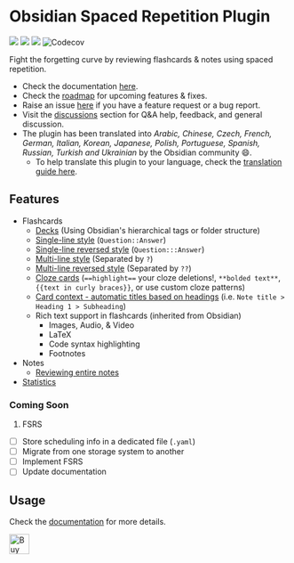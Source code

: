# Obsidian Spaced Repetition Plugin

<img src="https://img.shields.io/github/downloads/st3v3nmw/obsidian-spaced-repetition/total" /> <img src="https://img.shields.io/github/downloads/st3v3nmw/obsidian-spaced-repetition/latest/total?style=flat-square" /> <img src="https://img.shields.io/github/manifest-json/v/st3v3nmw/obsidian-spaced-repetition?style=flat-square" /> <img alt="Codecov" src="https://img.shields.io/codecov/c/gh/st3v3nmw/obsidian-spaced-repetition">

Fight the forgetting curve by reviewing flashcards & notes using spaced repetition.

-   Check the documentation [here](https://www.stephenmwangi.com/obsidian-spaced-repetition/).
-   Check the [roadmap](https://github.com/st3v3nmw/obsidian-spaced-repetition/projects/3/) for upcoming features & fixes.
-   Raise an issue [here](https://github.com/st3v3nmw/obsidian-spaced-repetition/issues/) if you have a feature request or a bug report.
-   Visit the [discussions](https://github.com/st3v3nmw/obsidian-spaced-repetition/discussions/) section for Q&A help, feedback, and general discussion.
-   The plugin has been translated into _Arabic, Chinese, Czech, French, German, Italian, Korean, Japanese, Polish, Portuguese, Spanish, Russian, Turkish and Ukrainian_ by the Obsidian community 😄.
    -   To help translate this plugin to your language, check the [translation guide here](https://www.stephenmwangi.com/obsidian-spaced-repetition/contributing/#translating_1).

## Features

-   Flashcards
    -   [Decks](https://www.stephenmwangi.com/obsidian-spaced-repetition/flashcards/decks/) (Using Obsidian's hierarchical tags or folder structure)
    -   [Single-line style](https://www.stephenmwangi.com/obsidian-spaced-repetition/flashcards/q-and-a-cards/#single-line-basic) (`Question::Answer`)
    -   [Single-line reversed style](https://www.stephenmwangi.com/obsidian-spaced-repetition/flashcards/q-and-a-cards/#single-line-bidirectional) (`Question:::Answer`)
    -   [Multi-line style](https://www.stephenmwangi.com/obsidian-spaced-repetition/flashcards/q-and-a-cards/#multi-line-basic) (Separated by `?`)
    -   [Multi-line reversed style](https://www.stephenmwangi.com/obsidian-spaced-repetition/flashcards/q-and-a-cards/#multi-line-bidirectional) (Separated by `??`)
    -   [Cloze cards](https://www.stephenmwangi.com/obsidian-spaced-repetition/flashcards/cloze-cards/) (`==highlight==` your cloze deletions!, `**bolded text**`, `{{text in curly braces}}`, or use custom cloze patterns)
    -   [Card context - automatic titles based on headings](https://www.stephenmwangi.com/obsidian-spaced-repetition/flashcards/reviewing/#context) (i.e. `Note title > Heading 1 > Subheading`)
    -   Rich text support in flashcards (inherited from Obsidian)
        -   Images, Audio, & Video
        -   LaTeX
        -   Code syntax highlighting
        -   Footnotes
-   Notes
    -   [Reviewing entire notes](https://www.stephenmwangi.com/obsidian-spaced-repetition/notes/)
-   [Statistics](https://www.stephenmwangi.com/obsidian-spaced-repetition/flashcards/statistics/)

### Coming Soon

1. FSRS

-   [ ] Store scheduling info in a dedicated file (`.yaml`)
-   [ ] Migrate from one storage system to another
-   [ ] Implement FSRS
-   [ ] Update documentation

## Usage

Check the [documentation](https://www.stephenmwangi.com/obsidian-spaced-repetition/) for more details.

<a href='https://ko-fi.com/M4M44DEN6' target='_blank'><img height='36' style='border:0px;height:36px;' src='https://cdn.ko-fi.com/cdn/kofi3.png?v=2' border='0' alt='Buy Me a Coffee at ko-fi.com' /></a>

